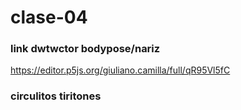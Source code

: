 # clase-04
### link dwtwctor bodypose/nariz
https://editor.p5js.org/giuliano.camilla/full/qR95Vl5fC
### circulitos tiritones

